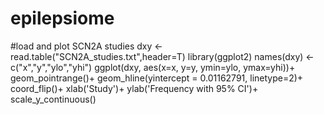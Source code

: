 # epilepsiome
#load and plot SCN2A studies
dxy <- read.table("SCN2A_studies.txt",header=T)
library(ggplot2)
names(dxy) <- c("x","y","ylo","yhi")
ggplot(dxy, aes(x=x, y=y, ymin=ylo, ymax=yhi))+
  geom_pointrange()+
  geom_hline(yintercept = 0.01162791, linetype=2)+
  coord_flip()+
  xlab('Study')+
  ylab('Frequency with 95% CI')+
  scale_y_continuous()
